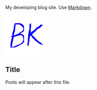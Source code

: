 My developing blog site. Use [Markdown](https://guides.github.com/features/mastering-markdown/).

![Image of BK logo](images/bk.gif)

## Title

Posts will appear after this file. 
